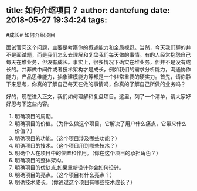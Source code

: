 title: 如何介绍项目？
author: dantefung
date: 2018-05-27 19:34:24
tags:
---
#成长#   如何介绍项目

面试官问这个问题，主要是考察你的概述能力和全局视野。当然，今天我们聊的并不是面试题，而是我们怎么去理解和复盘我们每天做的事情。有的人经常抱怨自己每天在堆业务，但没有成长。事实上，很多情况下确实在堆业务，但并不是没有成长的。并非做中间件或者技术架构才是成长，例如我们的需求分析能力，沟通协作能力，产品思维能力，抽象建模能力等都是一个非常重要的硬实力。首先，请你静下来思考，你真的了解自己每天在做的事情吗，你真的了解自己所做的业务吗？

好的，现在进入正文，我们如何理解和复盘项目。这里，列了一个清单，请大家好好思考下这些内容。

1. 明确项目的周期。
2. 明确项目的价值。（为什么做这个项目，它解决了用户什么痛点，它带来什么价值？）
3. 明确项目的功能。（这个项目涉及哪些功能？）
4. 明确项目的技术。（这个项目用到哪些技术？）
5. 明确个人在项目中的位置和作用。（你在这个项目的承担角色？）
6. 明确项目的整体架构。
7. 明确项目的优缺点,如果重新设计你会如何设计。
8. 明确项目的亮点。（这个项目有什么亮点？）
9. 明确技术成长。（你通过这个项目有哪些技术成长？）